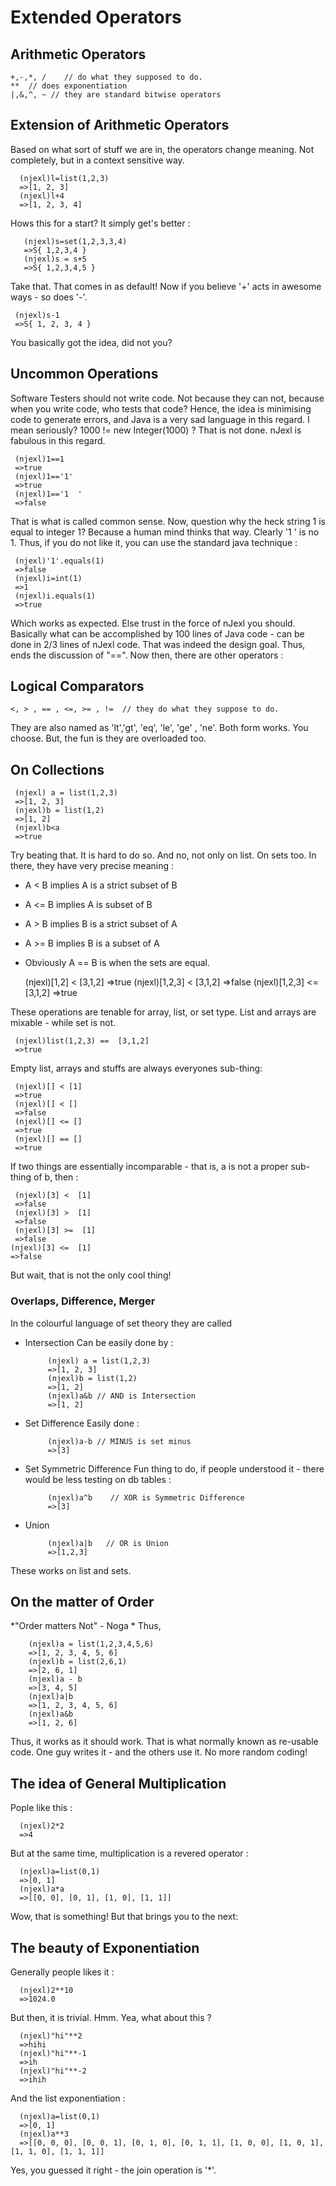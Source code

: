 # Extended Operators 

## Arithmetic Operators 

    +,-,*, /    // do what they supposed to do.
    **  // does exponentiation 
    |,&,^, ~ // they are standard bitwise operators 

## Extension of Arithmetic Operators 
   Based on what sort of stuff we are in, the operators change meaning. Not completely, but in a context sensitive way. 
    
      (njexl)l=list(1,2,3)
      =>[1, 2, 3]
      (njexl)l+4
      =>[1, 2, 3, 4] 


Hows this for a start? It simply get's better : 
     
       (njexl)s=set(1,2,3,3,4)
       =>S{ 1,2,3,4 }
       (njexl)s = s+5
       =>S{ 1,2,3,4,5 }
       
Take that. That comes in as default!
Now if you believe '+' acts in awesome ways - so does '-'.

     (njexl)s-1
     =>S{ 1, 2, 3, 4 }

You basically got the idea, did not you?

## Uncommon Operations

Software Testers should not write code. Not because they can not, because when you write code, who tests that code?
Hence, the idea is minimising code to generate errors, and Java is a very sad language in this regard.
I mean seriously?    1000 != new Integer(1000)  ? That is not done. 
nJexl is fabulous in this regard.

     (njexl)1==1
     =>true
     (njexl)1=='1'
     =>true
     (njexl)1=='1  '
     =>false

That is what is called common sense. Now, question why the heck string 1 is equal to integer 1?
Because a human mind thinks that way. Clearly '1   ' is no 1. Thus, if you do not like it, you can use the standard java technique :

     (njexl)'1'.equals(1) 
     =>false 
     (njexl)i=int(1)
     =>1
     (njexl)i.equals(1)
     =>true


Which works as expected. Else trust in the force of nJexl you should.
Basically what can be accomplished by 100 lines of Java code - can be done in 2/3 lines of nJexl code.
That was indeed the design goal. Thus, ends the discussion of "==".
Now then, there are other operators : 

## Logical Comparators 

    <, > , == , <=, >= , !=  // they do what they suppose to do. 

They are also named as 'lt','gt', 'eq', 'le', 'ge' , 'ne'.
Both form works. You choose. But, the fun is they are overloaded too.

## On Collections 

     (njexl) a = list(1,2,3)
     =>[1, 2, 3]
     (njexl)b = list(1,2)
     =>[1, 2]
     (njexl)b<a
     =>true
 
Try beating that. It is hard to do so.
And no, not only on list. On sets too. In there, they have very precise meaning : 

  * A < B  implies A is a strict subset of B
  * A <= B  implies A is subset of B
  * A > B  implies B is a strict subset of A
  * A >= B  implies B is a subset of A
  * Obviously A == B is when the sets are equal.


       (njexl)[1,2] < [3,1,2]
       =>true
       (njexl)[1,2,3] < [3,1,2]
       =>false
       (njexl)[1,2,3] <= [3,1,2]
       =>true
   
 

These operations are tenable for array, list, or set type.
List and arrays are mixable - while set is not.
   
     (njexl)list(1,2,3) ==  [3,1,2]
     =>true

Empty list, arrays and stuffs are always everyones sub-thing: 

     (njexl)[] < [1]
     =>true
     (njexl)[] < []
     =>false
     (njexl)[] <= []
     =>true
     (njexl)[] == []
     =>true

If two things are essentially incomparable - that is, a is not a proper sub-thing of b, then : 


     (njexl)[3] <  [1]
     =>false
     (njexl)[3] >  [1]
     =>false
     (njexl)[3] >=  [1]
     =>false
    (njexl)[3] <=  [1]
    =>false


But wait, that is not the only cool thing!



### Overlaps, Difference, Merger 
In the colourful language of set theory they are called 

* Intersection 
     Can be easily done by : 

           (njexl) a = list(1,2,3)
           =>[1, 2, 3]
           (njexl)b = list(1,2)
           =>[1, 2]
           (njexl)a&b // AND is Intersection 
           =>[1, 2]

* Set Difference 
      Easily done : 
 
           (njexl)a-b // MINUS is set minus 
           =>[3]

* Set Symmetric Difference 
      Fun thing to do, if people understood it - there would be less testing on db tables : 

           (njexl)a^b    // XOR is Symmetric Difference 
           =>[3]
      
* Union 
          
           (njexl)a|b   // OR is Union
           =>[1,2,3]
 
These works on list and sets.

## On the matter of Order
*"Order matters Not" - Noga *
Thus, 

        (njexl)a = list(1,2,3,4,5,6)
        =>[1, 2, 3, 4, 5, 6]
        (njexl)b = list(2,6,1)
        =>[2, 6, 1]
        (njexl)a - b
        =>[3, 4, 5]
        (njexl)a|b
        =>[1, 2, 3, 4, 5, 6]
        (njexl)a&b
        =>[1, 2, 6]

Thus, it works as it should work. That is what normally known as re-usable code.
One guy writes it - and the others use it. No more random coding!

## The idea of General Multiplication 
Pople like this : 

      (njexl)2*2
      =>4

But at the same time, multiplication is a revered operator : 

      (njexl)a=list(0,1)
      =>[0, 1]
      (njexl)a*a
      =>[[0, 0], [0, 1], [1, 0], [1, 1]]

Wow, that is something! But that brings you to the next:


## The beauty of Exponentiation 
Generally people likes it : 
     
      (njexl)2**10
      =>1024.0

But then, it is trivial. Hmm. Yea, what about this ?
      
      (njexl)"hi"**2
      =>hihi
      (njexl)"hi"**-1
      =>ih
      (njexl)"hi"**-2
      =>ihih

And the list exponentiation : 
       
      (njexl)a=list(0,1)
      =>[0, 1]
      (njexl)a**3
      =>[[0, 0, 0], [0, 0, 1], [0, 1, 0], [0, 1, 1], [1, 0, 0], [1, 0, 1], [1, 1, 0], [1, 1, 1]]

Yes, you guessed it right - the join operation is '*'. 
   